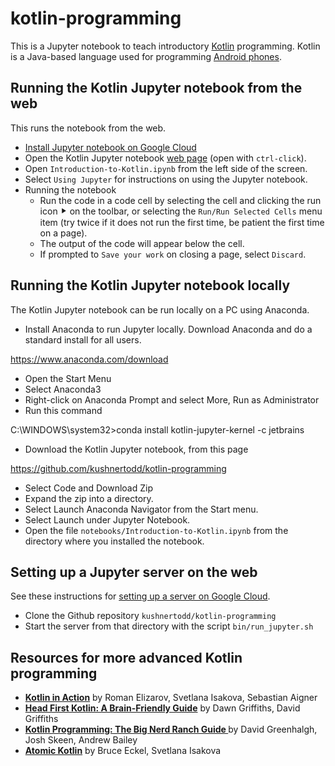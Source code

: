 # kotlin-programming

This is a Jupyter notebook to teach introductory [Kotlin](http://kotlinlang.org/) programming.
Kotlin is a Java-based language used for programming [Android phones](https://developer.android.com/kotlin).

## Running the Kotlin Jupyter notebook from the web
This runs the notebook from the web. 

- [Install Jupyter notebook on Google Cloud](./doc/INSTALLATION.md)
- Open the Kotlin Jupyter notebook <a target="_blank" href="https://mybinder.org/v2/gh/kushnertodd/kotlin-programming/main">web page</a> (open with `ctrl-click`).
- Open `Introduction-to-Kotlin.ipynb` from the left side of the screen.
- Select `Using Jupyter` for instructions on using the Jupyter notebook.
- Running the notebook
  - Run the code in a code cell by selecting the cell and clicking the run icon &#11208; on the toolbar, or selecting the `Run/Run Selected Cells` menu item (try twice if it does not run the first time, be patient the first time on a page).
  - The output of the code will appear below the cell.
  - If prompted to `Save your work` on closing a page, select `Discard`.


## Running the Kotlin Jupyter notebook locally
The Kotlin Jupyter notebook can be run locally on a PC using Anaconda.

- Install Anaconda to run Jupyter locally. Download Anaconda and do a standard install for all users.

https://www.anaconda.com/download

- Open the Start Menu
- Select Anaconda3
- Right-click on Anaconda Prompt and select More, Run as Administrator
- Run this command

C:\WINDOWS\system32>conda install kotlin-jupyter-kernel -c jetbrains

- Download the Kotlin Jupyter notebook, from this page 

https://github.com/kushnertodd/kotlin-programming

- Select Code and Download Zip
- Expand the zip into a directory.  
- Select Launch Anaconda Navigator from the Start menu. 
- Select Launch under Jupyter Notebook. 
- Open the file `notebooks/Introduction-to-Kotlin.ipynb` from the directory where you installed the notebook. 

## Setting up a Jupyter server on the web
See these instructions for [setting up a server on Google Cloud](https://towardsdatascience.com/running-jupyter-notebook-in-google-cloud-platform-in-15-min-61e16da34d52).
- Clone the Github repository `kushnertodd/kotlin-programming` 
- Start the server from that directory with the script `bin/run_jupyter.sh`

## Resources for more advanced Kotlin programming

- <a href="http://www.amazon.com/dp/161729960X/ref=nosim?tag=toddkushnerll-20"><b> Kotlin in Action</b></a> by Roman Elizarov, Svetlana Isakova, Sebastian Aigner<br>  
- <a href="http://www.amazon.com/dp/1491996692/ref=nosim?tag=toddkushnerll-20"><b>Head First Kotlin: A Brain-Friendly Guide</b></a> by Dawn Griffiths, David Griffiths<br>  
- <a href="http://www.amazon.com/dp/B09HRCMLTV/ref=nosim?tag=toddkushnerll-20"><b>Kotlin Programming: The Big Nerd Ranch Guide </b></a> by David Greenhalgh, Josh Skeen, Andrew Bailey<br>  
- <a href="http://www.amazon.com/dp/B0CD316B68/ref=nosim?tag=toddkushnerll-20"><b>Atomic Kotlin</b></a> by Bruce Eckel, Svetlana Isakova<br>  


